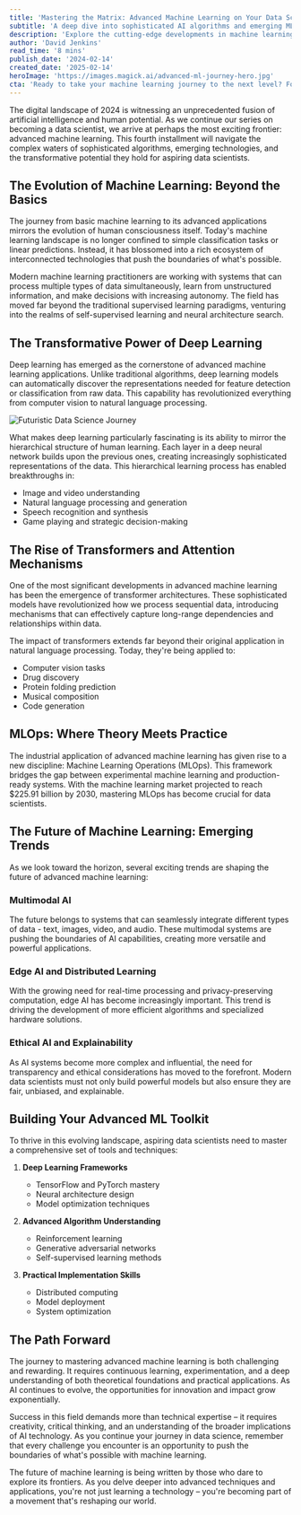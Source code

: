 ```yaml
---
title: 'Mastering the Matrix: Advanced Machine Learning on Your Data Science Journey'
subtitle: 'A deep dive into sophisticated AI algorithms and emerging ML technologies'
description: 'Explore the cutting-edge developments in machine learning, from transformer architectures to multimodal AI systems. Learn about the essential tools and skills needed to master advanced ML techniques and shape the future of AI technology.'
author: 'David Jenkins'
read_time: '8 mins'
publish_date: '2024-02-14'
created_date: '2025-02-14'
heroImage: 'https://images.magick.ai/advanced-ml-journey-hero.jpg'
cta: 'Ready to take your machine learning journey to the next level? Follow us on LinkedIn for daily insights into advanced AI techniques, industry trends, and exclusive learning resources that will help you stay ahead in the rapidly evolving field of data science.'
---
```


The digital landscape of 2024 is witnessing an unprecedented fusion of artificial intelligence and human potential. As we continue our series on becoming a data scientist, we arrive at perhaps the most exciting frontier: advanced machine learning. This fourth installment will navigate the complex waters of sophisticated algorithms, emerging technologies, and the transformative potential they hold for aspiring data scientists.

## The Evolution of Machine Learning: Beyond the Basics

The journey from basic machine learning to its advanced applications mirrors the evolution of human consciousness itself. Today's machine learning landscape is no longer confined to simple classification tasks or linear predictions. Instead, it has blossomed into a rich ecosystem of interconnected technologies that push the boundaries of what's possible.

Modern machine learning practitioners are working with systems that can process multiple types of data simultaneously, learn from unstructured information, and make decisions with increasing autonomy. The field has moved far beyond the traditional supervised learning paradigms, venturing into the realms of self-supervised learning and neural architecture search.

## The Transformative Power of Deep Learning

Deep learning has emerged as the cornerstone of advanced machine learning applications. Unlike traditional algorithms, deep learning models can automatically discover the representations needed for feature detection or classification from raw data. This capability has revolutionized everything from computer vision to natural language processing.

![Futuristic Data Science Journey](https://i.magick.ai/PIXE/1739552543547_magick_img.webp)

What makes deep learning particularly fascinating is its ability to mirror the hierarchical structure of human learning. Each layer in a deep neural network builds upon the previous ones, creating increasingly sophisticated representations of the data. This hierarchical learning process has enabled breakthroughs in:

- Image and video understanding
- Natural language processing and generation
- Speech recognition and synthesis
- Game playing and strategic decision-making

## The Rise of Transformers and Attention Mechanisms

One of the most significant developments in advanced machine learning has been the emergence of transformer architectures. These sophisticated models have revolutionized how we process sequential data, introducing mechanisms that can effectively capture long-range dependencies and relationships within data.

The impact of transformers extends far beyond their original application in natural language processing. Today, they're being applied to:

- Computer vision tasks
- Drug discovery
- Protein folding prediction
- Musical composition
- Code generation

## MLOps: Where Theory Meets Practice

The industrial application of advanced machine learning has given rise to a new discipline: Machine Learning Operations (MLOps). This framework bridges the gap between experimental machine learning and production-ready systems. With the machine learning market projected to reach $225.91 billion by 2030, mastering MLOps has become crucial for data scientists.

## The Future of Machine Learning: Emerging Trends

As we look toward the horizon, several exciting trends are shaping the future of advanced machine learning:

### Multimodal AI
The future belongs to systems that can seamlessly integrate different types of data - text, images, video, and audio. These multimodal systems are pushing the boundaries of AI capabilities, creating more versatile and powerful applications.

### Edge AI and Distributed Learning
With the growing need for real-time processing and privacy-preserving computation, edge AI has become increasingly important. This trend is driving the development of more efficient algorithms and specialized hardware solutions.

### Ethical AI and Explainability
As AI systems become more complex and influential, the need for transparency and ethical considerations has moved to the forefront. Modern data scientists must not only build powerful models but also ensure they are fair, unbiased, and explainable.

## Building Your Advanced ML Toolkit

To thrive in this evolving landscape, aspiring data scientists need to master a comprehensive set of tools and techniques:

1. **Deep Learning Frameworks**
   - TensorFlow and PyTorch mastery
   - Neural architecture design
   - Model optimization techniques

2. **Advanced Algorithm Understanding**
   - Reinforcement learning
   - Generative adversarial networks
   - Self-supervised learning methods

3. **Practical Implementation Skills**
   - Distributed computing
   - Model deployment
   - System optimization

## The Path Forward

The journey to mastering advanced machine learning is both challenging and rewarding. It requires continuous learning, experimentation, and a deep understanding of both theoretical foundations and practical applications. As AI continues to evolve, the opportunities for innovation and impact grow exponentially.

Success in this field demands more than technical expertise – it requires creativity, critical thinking, and an understanding of the broader implications of AI technology. As you continue your journey in data science, remember that every challenge you encounter is an opportunity to push the boundaries of what's possible with machine learning.

The future of machine learning is being written by those who dare to explore its frontiers. As you delve deeper into advanced techniques and applications, you're not just learning a technology – you're becoming part of a movement that's reshaping our world.